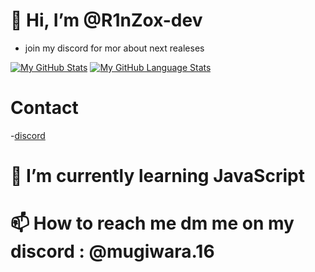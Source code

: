 # 👋 Hi, I’m @R1nZox-dev
- join my discord for mor about next realeses


[![My GitHub Stats](https://github-readme-stats.vercel.app/api/?username=BaziForYou&count_private=true&theme=tokyonight&show_icons=true )](https://github.com/BaziForYou)
[![My GitHub Language Stats](https://github-readme-stats.vercel.app/api/top-langs/?username=BaziForYou&langs_count=5&theme=tokyonight&layout=compact)](https://github.com/BaziForYou)


# Contact
-[discord](https://discord.gg/fcX35xvJap)
# 🌱 I’m currently learning JavaScript
# 📫 How to reach me dm me on my discord : @mugiwara.16


<!---
R1nZox-dev/R1nZox-dev is a ✨ special ✨ repository because its `README.md` (this file) appears on your GitHub profile.
You can click the Preview link to take a look at your changes.
--->
